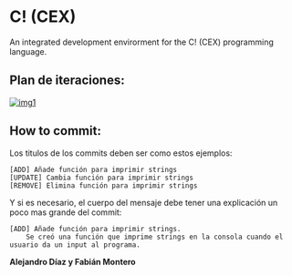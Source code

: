 # C! (CEX)
 An integrated development envirorment for the C! (CEX) programming language. 

## Plan de iteraciones:
[![img1](https://raw.githubusercontent.com/aleklnx/CEX/master/docs/res/plan_de_iteraciones.png "Plan de Iteraciones")](https://docs.google.com/spreadsheets/d/1EDix8CX9mT9uDZ6pYQDQPXHeKQeRqrf_1ljGKUgJhf8/edit?usp=sharing)

## How to commit:

Los titulos de los commits deben ser como estos ejemplos:
```
[ADD] Añade función para imprimir strings
[UPDATE] Cambia función para imprimir strings
[REMOVE] Elimina función para imprimir strings
```  

Y si es necesario, el cuerpo del mensaje debe tener una explicación un poco mas grande del commit:
```
[ADD] Añade función para imprimir strings.  
	Se creó una función que imprime strings en la consola cuando el usuario da un input al programa.
```
  


**Alejandro Díaz y Fabián Montero**

